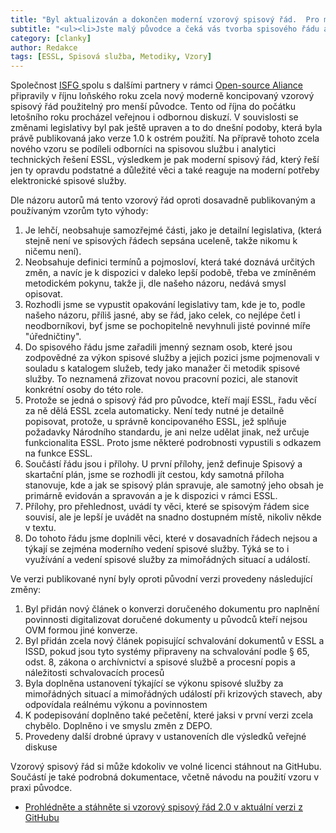 ```yaml
---
title: "Byl aktualizován a dokončen moderní vzorový spisový řád.  Pro menší původce"
subtitle: "<ul><li>Jste malý původce a čeká vás tvorba spisového řádu a nevíte jak do toho?<li>Přijdou vám dosud publikované spisové řády nesmyslné a nemoderní? Máte pravdu.<li>Byl připraven zcela nově koncipovaný vzorový spisový řád a ten je teď v aktualizované verzi 1.0 i s dokumentací a návodem.</ul>"
category: [clanky]
author: Redakce
tags: [ESSL, Spisová služba, Metodiky, Vzory]
---
```


Společnost [ISFG ](https://www.isfgroup.cz)  spolu s dalšími partnery v rámci [Open-source Aliance](https://www.osaliance.cz) připravily  v říjnu loňského roku zcela nový moderně  koncipovaný vzorový spisový řád použitelný pro menší původce. Tento od října do počátku letošního roku procházel veřejnou i odbornou diskuzí. V souvislosti se změnami legislativy byl pak ještě upraven a to do dnešní podoby, která byla právě publikovaná jako verze 1.0 k ostrém použití. Na přípravě tohoto zcela nového vzoru se podíleli odborníci na spisovou službu i analytici technických řešení ESSL, výsledkem je pak moderní spisový řád, který řeší jen ty opravdu podstatné a důležité věci a také reaguje na moderní potřeby elektronické spisové služby. 

Dle názoru autorů má tento vzorový řád oproti dosavadně publikovaným a používaným vzorům tyto výhody:

1. Je lehčí, neobsahuje samozřejmé části, jako je detailní legislativa, (která stejně není ve spisových řádech sepsána uceleně, takže nikomu k ničemu není).
2. Neobsahuje definici termínů a pojmosloví, která také doznává určitých změn, a navíc je k dispozici v daleko lepší podobě, třeba ve zmíněném metodickém pokynu, takže ji, dle našeho názoru, nedává smysl opisovat.
3. Rozhodli jsme se vypustit opakování legislativy tam, kde je to, podle našeho názoru, příliš jasné, aby se řád, jako celek, co nejlépe četl i neodborníkovi, byť jsme se pochopitelně nevyhnuli jisté povinné míře "úředničtiny".
4. Do spisového řádu jsme zařadili jmenný seznam osob, které jsou zodpovědné za výkon spisové služby a jejich pozici jsme pojmenovali    v souladu s katalogem služeb, tedy jako manažer či metodik spisové služby. To neznamená zřizovat novou pracovní pozici, ale stanovit konkrétní osoby do této role.
5. Protože se jedná o spisový řád pro původce, kteří mají ESSL, řadu věcí za ně dělá ESSL zcela automaticky. Není tedy nutné je detailně popisovat, protože, u správně koncipovaného ESSL, jež splňuje požadavky Národního standardu, je ani nelze udělat jinak, než určuje funkcionalita ESSL. Proto jsme některé podrobnosti vypustili s odkazem na funkce ESSL.
6. Součástí řádu jsou i přílohy. U první přílohy, jenž definuje Spisový a skartační plán, jsme se rozhodli jít cestou, kdy samotná příloha stanovuje, kde a jak se spisový plán spravuje, ale samotný jeho obsah je primárně evidován a spravován a je k dispozici v rámci ESSL.
7. Přílohy, pro přehlednost, uvádí ty věci, které se spisovým řádem sice souvisí, ale je lepší je uvádět na snadno dostupném místě, nikoliv někde v textu.
8. Do tohoto řádu jsme doplnili věci, které v dosavadních řádech nejsou a týkají se zejména moderního vedení spisové služby. Týká se to i využívání a vedení spisové služby za mimořádných situací a událostí.



Ve verzi publikované nyní byly oproti původní verzi provedeny následující změny:

1. Byl přidán nový článek o konverzi doručeného dokumentu pro naplnění povinnosti digitalizovat doručené dokumenty u původců kteří nejsou OVM formou jiné konverze.
2. Byl přidán zcela nový článek popisující schvalování dokumentů v ESSL a ISSD, pokud jsou tyto systémy připraveny na schvalování podle § 65, odst. 8, zákona o archívnictví a spisové službě a procesní popis a náležitosti schvalovacích procesů
3. Byla doplněna ustanovení týkající se výkonu spisové služby za mimořádných situací a mimořádných událostí při krizových stavech, aby odpovídala reálnému výkonu a povinnostem
4. K podepisování doplněno také pečetění, které jaksi v první verzi zcela chybělo. Doplněno i ve smyslu změn z DEPO.
5. Provedeny další drobné úpravy v ustanoveních dle výsledků veřejné diskuse


Vzorový spisový řád si může kdokoliv ve volné licenci stáhnout na GitHubu. Součástí je také podrobná dokumentace, včetně návodu na použití vzoru v praxi původce. 

- [Prohlédněte a stáhněte si vzorový spisový řád 2.0 v aktuální verzi z GitHubu](https://github.com/OPENCZEG/czeg_tools/tree/master/templates/vzorovy_spisovy_rad_ESSL_moderni/v1.0)